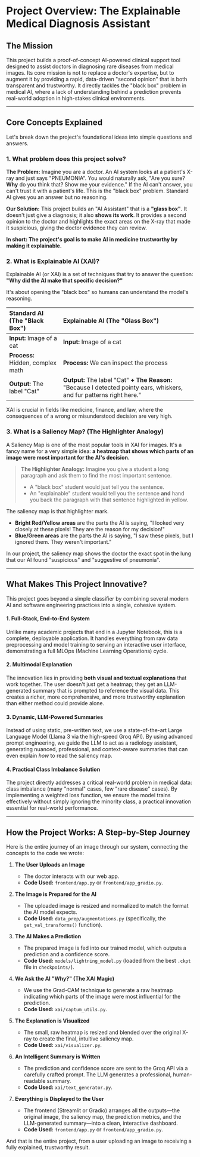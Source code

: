 # Project Overview: The Explainable Medical Diagnosis Assistant

## The Mission

This project builds a proof-of-concept AI-powered clinical support tool designed to assist doctors in diagnosing rare diseases from medical images. Its core mission is not to replace a doctor's expertise, but to augment it by providing a rapid, data-driven "second opinion" that is both transparent and trustworthy. It directly tackles the "black box" problem in medical AI, where a lack of understanding behind a prediction prevents real-world adoption in high-stakes clinical environments.

---

## Core Concepts Explained

Let's break down the project's foundational ideas into simple questions and answers.

### 1. What problem does this project solve?

**The Problem:** Imagine you are a doctor. An AI system looks at a patient's X-ray and just says "PNEUMONIA". You would naturally ask, "Are you sure? **Why** do you think that? Show me your evidence." If the AI can't answer, you can't trust it with a patient's life. This is the "black box" problem. Standard AI gives you an answer but no reasoning.

**Our Solution:** This project builds an "AI Assistant" that is a **"glass box"**. It doesn't just give a diagnosis; it also **shows its work**. It provides a second opinion to the doctor and highlights the exact areas on the X-ray that made it suspicious, giving the doctor evidence they can review.

**In short: The project's goal is to make AI in medicine trustworthy by making it explainable.**

### 2. What is Explainable AI (XAI)?

Explainable AI (or XAI) is a set of techniques that try to answer the question: **"Why did the AI make that specific decision?"**

It's about opening the "black box" so humans can understand the model's reasoning.

| Standard AI (The "Black Box") | Explainable AI (The "Glass Box") |
| :--- | :--- |
| **Input:** Image of a cat | **Input:** Image of a cat |
| **Process:** Hidden, complex math | **Process:** We can inspect the process |
| **Output:** The label "Cat" | **Output:** The label "Cat" **+ The Reason:** "Because I detected pointy ears, whiskers, and fur patterns right here." |

XAI is crucial in fields like medicine, finance, and law, where the consequences of a wrong or misunderstood decision are very high.

### 3. What is a Saliency Map? (The Highlighter Analogy)

A Saliency Map is one of the most popular tools in XAI for images. It's a fancy name for a very simple idea: **a heatmap that shows which parts of an image were most important for the AI's decision.**

> **The Highlighter Analogy:** Imagine you give a student a long paragraph and ask them to find the most important sentence.
> *   A "black box" student would just tell you the sentence.
> *   An "explainable" student would tell you the sentence **and** hand you back the paragraph with that sentence highlighted in yellow.

The saliency map is that highlighter mark.

-   **Bright Red/Yellow areas** are the parts the AI is saying, "I looked very closely at these pixels! They are the reason for my decision!"
-   **Blue/Green areas** are the parts the AI is saying, "I saw these pixels, but I ignored them. They weren't important."

In our project, the saliency map shows the doctor the exact spot in the lung that our AI found "suspicious" and "suggestive of pneumonia".

---

## What Makes This Project Innovative?

This project goes beyond a simple classifier by combining several modern AI and software engineering practices into a single, cohesive system.

#### 1. Full-Stack, End-to-End System
Unlike many academic projects that end in a Jupyter Notebook, this is a complete, deployable application. It handles everything from raw data preprocessing and model training to serving an interactive user interface, demonstrating a full MLOps (Machine Learning Operations) cycle.

#### 2. Multimodal Explanation
The innovation lies in providing **both visual and textual explanations** that work together. The user doesn't just get a heatmap; they get an LLM-generated summary that is prompted to reference the visual data. This creates a richer, more comprehensive, and more trustworthy explanation than either method could provide alone.

#### 3. Dynamic, LLM-Powered Summaries
Instead of using static, pre-written text, we use a state-of-the-art Large Language Model (Llama 3 via the high-speed Groq API). By using advanced prompt engineering, we guide the LLM to act as a radiology assistant, generating nuanced, professional, and context-aware summaries that can even explain *how* to read the saliency map.

#### 4. Practical Class Imbalance Solution
The project directly addresses a critical real-world problem in medical data: class imbalance (many "normal" cases, few "rare disease" cases). By implementing a weighted loss function, we ensure the model trains effectively without simply ignoring the minority class, a practical innovation essential for real-world performance.

---

## How the Project Works: A Step-by-Step Journey

Here is the entire journey of an image through our system, connecting the concepts to the code we wrote:

1.  **The User Uploads an Image**
    *   The doctor interacts with our web app.
    *   **Code Used:** `frontend/app.py` or `frontend/app_gradio.py`.

2.  **The Image is Prepared for the AI**
    *   The uploaded image is resized and normalized to match the format the AI model expects.
    *   **Code Used:** `data_prep/augmentations.py` (specifically, the `get_val_transforms()` function).

3.  **The AI Makes a Prediction**
    *   The prepared image is fed into our trained model, which outputs a prediction and a confidence score.
    *   **Code Used:** `models/lightning_model.py` (loaded from the best `.ckpt` file in `checkpoints/`).

4.  **We Ask the AI "Why?" (The XAI Magic)**
    *   We use the Grad-CAM technique to generate a raw heatmap indicating which parts of the image were most influential for the prediction.
    *   **Code Used:** `xai/captum_utils.py`.

5.  **The Explanation is Visualized**
    *   The small, raw heatmap is resized and blended over the original X-ray to create the final, intuitive saliency map.
    *   **Code Used:** `xai/visualizer.py`.

6.  **An Intelligent Summary is Written**
    *   The prediction and confidence score are sent to the Groq API via a carefully crafted prompt. The LLM generates a professional, human-readable summary.
    *   **Code Used:** `xai/text_generator.py`.

7.  **Everything is Displayed to the User**
    *   The frontend (Streamlit or Gradio) arranges all the outputs—the original image, the saliency map, the prediction metrics, and the LLM-generated summary—into a clean, interactive dashboard.
    *   **Code Used:** `frontend/app.py` or `frontend/app_gradio.py`.

And that is the entire project, from a user uploading an image to receiving a fully explained, trustworthy result.